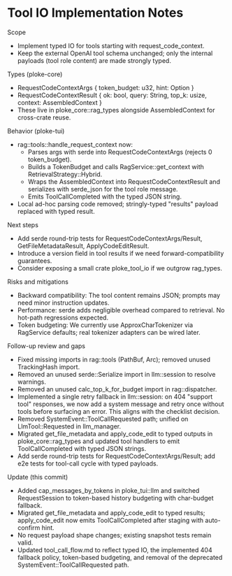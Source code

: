 # Tool IO Implementation Notes

Scope
- Implement typed IO for tools starting with request_code_context.
- Keep the external OpenAI tool schema unchanged; only the internal payloads (tool role content) are made strongly typed.

Types (ploke-core)
- RequestCodeContextArgs { token_budget: u32, hint: Option<String> }
- RequestCodeContextResult { ok: bool, query: String, top_k: usize, context: AssembledContext }
- These live in ploke_core::rag_types alongside AssembledContext for cross-crate reuse.

Behavior (ploke-tui)
- rag::tools::handle_request_context now:
  - Parses args with serde into RequestCodeContextArgs (rejects 0 token_budget).
  - Builds a TokenBudget and calls RagService::get_context with RetrievalStrategy::Hybrid.
  - Wraps the AssembledContext into RequestCodeContextResult and serializes with serde_json for the tool role message.
  - Emits ToolCallCompleted with the typed JSON string.
- Local ad-hoc parsing code removed; stringly-typed "results" payload replaced with typed result.

Next steps
- Add serde round-trip tests for RequestCodeContextArgs/Result, GetFileMetadataResult, ApplyCodeEditResult.
- Introduce a version field in tool results if we need forward-compatibility guarantees.
- Consider exposing a small crate ploke_tool_io if we outgrow rag_types.

Risks and mitigations
- Backward compatibility: The tool content remains JSON; prompts may need minor instruction updates.
- Performance: serde adds negligible overhead compared to retrieval. No hot-path regressions expected.
- Token budgeting: We currently use ApproxCharTokenizer via RagService defaults; real tokenizer adapters can be wired later.

Follow-up review and gaps
- Fixed missing imports in rag::tools (PathBuf, Arc); removed unused TrackingHash import.
- Removed an unused serde::Serialize import in llm::session to resolve warnings.
- Removed an unused calc_top_k_for_budget import in rag::dispatcher.
- Implemented a single retry fallback in llm::session: on 404 "support tool" responses, we now add a system message and retry once without tools before surfacing an error. This aligns with the checklist decision.
- Removed SystemEvent::ToolCallRequested path; unified on LlmTool::Requested in llm_manager.
- Migrated get_file_metadata and apply_code_edit to typed outputs in ploke_core::rag_types and updated tool handlers to emit ToolCallCompleted with typed JSON strings.
- Add serde round-trip tests for RequestCodeContextArgs/Result; add e2e tests for tool-call cycle with typed payloads.

Update (this commit)
- Added cap_messages_by_tokens in ploke_tui::llm and switched RequestSession to token-based history budgeting with char-budget fallback.
- Migrated get_file_metadata and apply_code_edit to typed results; apply_code_edit now emits ToolCallCompleted after staging with auto-confirm hint.
- No request payload shape changes; existing snapshot tests remain valid.
- Updated tool_call_flow.md to reflect typed IO, the implemented 404 fallback policy, token-based budgeting, and removal of the deprecated SystemEvent::ToolCallRequested path.
